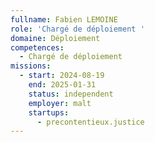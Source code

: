 ```yaml
---
fullname: Fabien LEMOINE
role: 'Chargé de déploiement '
domaine: Déploiement
competences:
  - Chargé de déploiement
missions:
  - start: 2024-08-19
    end: 2025-01-31
    status: independent
    employer: malt
    startups:
      - precontentieux.justice
---
```

